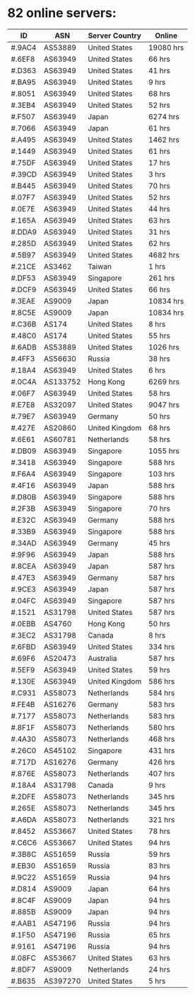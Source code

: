 # 82 online servers:

| ID | ASN | Server Country | Online |
| ------ | ------ | ------ | ------ |
| #.9AC4 | AS53889 | United States | 19080 hrs |
| #.6EF8 | AS63949 | United States | 66 hrs |
| #.D363 | AS63949 | United States | 41 hrs |
| #.BA95 | AS63949 | United States | 9 hrs |
| #.8051 | AS63949 | United States | 68 hrs |
| #.3EB4 | AS63949 | United States | 52 hrs |
| #.F507 | AS63949 | Japan | 6274 hrs |
| #.7066 | AS63949 | Japan | 61 hrs |
| #.A495 | AS63949 | United States | 1462 hrs |
| #.1449 | AS63949 | United States | 61 hrs |
| #.75DF | AS63949 | United States | 17 hrs |
| #.39CD | AS63949 | United States | 3 hrs |
| #.B445 | AS63949 | United States | 70 hrs |
| #.07F7 | AS63949 | United States | 52 hrs |
| #.0E7E | AS63949 | United States | 44 hrs |
| #.165A | AS63949 | United States | 63 hrs |
| #.DDA9 | AS63949 | United States | 31 hrs |
| #.285D | AS63949 | United States | 62 hrs |
| #.5B97 | AS63949 | United States | 4682 hrs |
| #.21CE | AS3462 | Taiwan | 1 hrs |
| #.DF53 | AS63949 | Singapore | 261 hrs |
| #.DCF9 | AS63949 | United States | 66 hrs |
| #.3EAE | AS9009 | Japan | 10834 hrs |
| #.8C5E | AS9009 | Japan | 10834 hrs |
| #.C36B | AS174 | United States | 8 hrs |
| #.48C0 | AS174 | United States | 55 hrs |
| #.6ADB | AS53889 | United States | 1026 hrs |
| #.4FF3 | AS56630 | Russia | 38 hrs |
| #.18A4 | AS63949 | United States | 6 hrs |
| #.0C4A | AS133752 | Hong Kong | 6269 hrs |
| #.06F7 | AS63949 | United States | 58 hrs |
| #.E7E8 | AS32097 | United States | 9047 hrs |
| #.79E7 | AS63949 | Germany | 50 hrs |
| #.427E | AS20860 | United Kingdom | 68 hrs |
| #.6E61 | AS60781 | Netherlands | 58 hrs |
| #.DB09 | AS63949 | Singapore | 1055 hrs |
| #.3418 | AS63949 | Singapore | 588 hrs |
| #.F6A4 | AS63949 | Singapore | 103 hrs |
| #.4F16 | AS63949 | Japan | 588 hrs |
| #.D80B | AS63949 | Singapore | 588 hrs |
| #.2F3B | AS63949 | Singapore | 70 hrs |
| #.E32C | AS63949 | Germany | 588 hrs |
| #.33B9 | AS63949 | Singapore | 588 hrs |
| #.34AD | AS63949 | Germany | 45 hrs |
| #.9F96 | AS63949 | Japan | 588 hrs |
| #.8CEA | AS63949 | Japan | 587 hrs |
| #.47E3 | AS63949 | Germany | 587 hrs |
| #.9CE3 | AS63949 | Japan | 587 hrs |
| #.04FC | AS63949 | Singapore | 587 hrs |
| #.1521 | AS31798 | United States | 587 hrs |
| #.0EBB | AS4760 | Hong Kong | 50 hrs |
| #.3EC2 | AS31798 | Canada | 8 hrs |
| #.6FBD | AS63949 | United States | 334 hrs |
| #.69F6 | AS20473 | Australia | 587 hrs |
| #.5EF9 | AS63949 | United States | 59 hrs |
| #.130E | AS63949 | United Kingdom | 586 hrs |
| #.C931 | AS58073 | Netherlands | 584 hrs |
| #.FE4B | AS16276 | Germany | 583 hrs |
| #.7177 | AS58073 | Netherlands | 583 hrs |
| #.8F1F | AS58073 | Netherlands | 580 hrs |
| #.4A30 | AS58073 | Netherlands | 468 hrs |
| #.26C0 | AS45102 | Singapore | 431 hrs |
| #.717D | AS16276 | Germany | 426 hrs |
| #.876E | AS58073 | Netherlands | 407 hrs |
| #.18A4 | AS31798 | Canada | 9 hrs |
| #.2DFE | AS58073 | Netherlands | 345 hrs |
| #.265E | AS58073 | Netherlands | 345 hrs |
| #.A6DA | AS58073 | Netherlands | 321 hrs |
| #.8452 | AS53667 | United States | 78 hrs |
| #.C6C6 | AS53667 | United States | 94 hrs |
| #.3B8C | AS51659 | Russia | 59 hrs |
| #.EB30 | AS51659 | Russia | 83 hrs |
| #.9C22 | AS51659 | Russia | 94 hrs |
| #.D814 | AS9009 | Japan | 64 hrs |
| #.8C4F | AS9009 | Japan | 94 hrs |
| #.885B | AS9009 | Japan | 94 hrs |
| #.AAB1 | AS47196 | Russia | 94 hrs |
| #.1F50 | AS47196 | Russia | 65 hrs |
| #.9161 | AS47196 | Russia | 94 hrs |
| #.08FC | AS53667 | United States | 63 hrs |
| #.8DF7 | AS9009 | Netherlands | 24 hrs |
| #.B635 | AS397270 | United States | 5 hrs |

